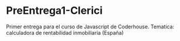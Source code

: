 # PreEntrega1-Clerici

Primer entrega para el curso de Javascript de Coderhouse.
Tematica: calculadora de rentabilidad inmobiliaria (España)
